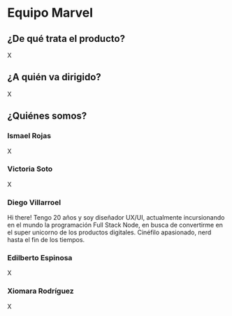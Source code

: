 # Equipo Marvel

## ¿De qué trata el producto?
X

## ¿A quién va dirigido?
X

## ¿Quiénes somos?

### Ismael Rojas
X

### Victoria Soto
X

### Diego Villarroel
Hi there! Tengo 20 años y soy diseñador UX/UI, actualmente incursionando en el mundo la programación Full Stack Node, en busca de convertirme en el super unicorno de los productos digitales. Cinéfilo apasionado, nerd hasta el fin de los tiempos.

### Edilberto Espinosa
X

### Xiomara Rodríguez
X
